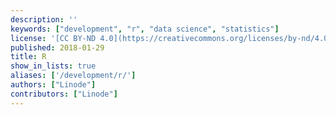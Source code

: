 ```yaml
---
description: ''
keywords: ["development", "r", "data science", "statistics"]
license: '[CC BY-ND 4.0](https://creativecommons.org/licenses/by-nd/4.0)'
published: 2018-01-29
title: R
show_in_lists: true
aliases: ['/development/r/']
authors: ["Linode"]
contributors: ["Linode"]
---
```

